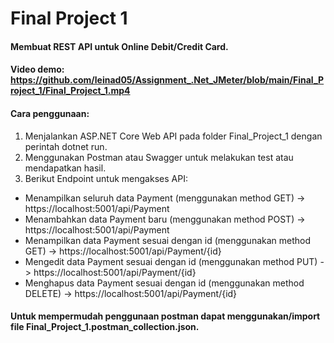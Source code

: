 
# Final Project 1

#### Membuat REST API untuk Online Debit/Credit Card.

#### Video demo: https://github.com/leinad05/Assignment_.Net_JMeter/blob/main/Final_Project_1/Final_Project_1.mp4

#### Cara penggunaan:

1. Menjalankan ASP.NET Core Web API pada folder Final_Project_1 dengan perintah dotnet run.
2. Menggunakan Postman atau Swagger untuk melakukan test atau mendapatkan hasil.
3. Berikut Endpoint untuk mengakses API:
* Menampilkan seluruh data Payment (menggunakan method GET) -> https://localhost:5001/api/Payment
* Menambahkan data Payment baru (menggunakan method POST) -> https://localhost:5001/api/Payment
* Menampilkan data Payment sesuai dengan id (menggunakan method GET) -> https://localhost:5001/api/Payment/{id}
* Mengedit data Payment sesuai dengan id (menggunakan method PUT) -> https://localhost:5001/api/Payment/{id}
* Menghapus data Payment sesuai dengan id (menggunakan method DELETE) -> https://localhost:5001/api/Payment/{id}

#### Untuk mempermudah penggunaan postman dapat menggunakan/import file Final_Project_1.postman_collection.json.
